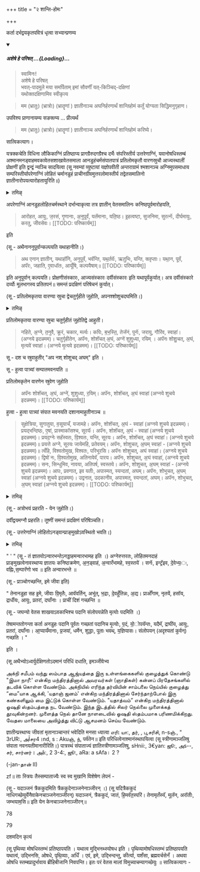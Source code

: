 +++
title = "२ शान्ति-होमः"

+++

कर्ता दर्भद्वयकृतपवित्रं धृत्वा सभ्यान्प्रणम्य 

<div class="js_include" includetitle="false" newlevelforh1="5" unfilled url="/vedAH_yajuH/taittirIyam/sUtram/ApastambaH/gRhyam/paddhatiH/shrIvaiShNavaH/mantrAdi/asheShe_pariShat_svIkRtya.md">
<details open><summary><h5>अशेषे हे परिषत् ...{Loading}...</h5></summary>

> स्वामिनः!  
अशेषे हे परिषत्  
भवत्-पादमूले मया समर्पिताम् इमां सौवर्णीं यत्-किञ्चिद्-दक्षिणां  
यथोक्तदक्षिणामिव स्वीकृत्य  

</details>
</div>  

> मम (भ्रातुः) (भ्रात्रोः) (भ्रातॄणां ) ज्ञातीनाञ्च अघनिर्हरणार्थं शान्तिहोमं कर्तुं योग्यता सिद्धिमनुगृहाण।

उपविश्य प्राणानायम्य सङक्ल्प्य ... प्रीत्यर्थं 

> मम (भ्रातुः) (भ्रात्रोः) (भ्रातॄणां ) ज्ञातीनाञ्च अघनिर्हरणार्थं शान्तिहोमं करिष्ये। 

सात्विकत्यागः।

यत्रक्कचेति विधिना लौकिकाग्निं प्रतिष्ठाप्य प्रागग्रैरुदगग्रैश्च दर्भैः संपरिस्तीर्य उत्तरेणाग्निं, यवानोषधिस्तम्बं अश्मानमनड्वाहमवकावेतसशाखावेतसमाला आनडुहंचर्मसंपातपात्रं प्रतिलोमकृतौ वारणस्रुचौ आज्यस्थालीं प्रोक्षणीं इति द्वन्द्वं न्यञ्चि सादयित्वा (सू नवम्यां व्युष्टायां यज्ञोपवीती अन्तराग्रामं श्मशानञ्च अग्निमुपसमाधाय सम्परिस्तीर्यापरेणाग्निं लोहितं चर्मानडुहं प्राचीनग्रीवमुत्तरलोमास्तीर्य तद्वेतसमालिनो ज्ञातीनारोपयत्यारोहतायुरिति॥)

<details><summary>तमिऴ्</summary>

புநஸ்நானம் இவைகளைச் செய்து, துணியை உலர்த்திக் கட்டிக் கொண்டு ஸ்ரீ சூர்ண ஸஹிதமான ஊர்த்வ புண்ட்ரங்களைத் தரித்துக் கொண்டு, மாத்யான்னிகம் செய்து சாந்தி ஹோமத்திற்கு வரவேண்டும்.

## 2சாந்திஹோமம்

ஆசமனம், இரண்டு தர்ப்பங்களால் செய்யப்பட்ட பவித்ரத்தைத் தரித்துக் கொண்டு, ஜ்ஞாதிகளுக்கும் தனக்கும் அகநிர்ஹரணார்த்தம், சாந்தி ஹோமம், கர்த்தும் என்பதாக அனுஜ்ஞை. ஸங்கல்ப்பம். அக்நி ப்ரதிஷ்னட, கிழக்கு நுனிகளாகவும், வடக்கு நுனிகளாகவும் பரிஸ்தரணங்கள். அக்நிக்கு வடக்கில் பாத்ர ஸாதனம். யவம் ஓஷதிஸ்தம்பம் (அந்த ஸ்தானத்திலான நெல்) பாறாங்கல், வண்டி மாடு, பாசி, நீர் நொச்சிக் கிளை, மாவலிங்க மாலை, காளை மாட்டுத் தோல், ஹோம ஸம்பாதத்திற்கான தொன்னை, மாவலிங்க இலைகள், ஆஜ்ய ஸ்தாலீ, ப்ரோக்ஷணி இவைகளை இரண்டு-இரண்டாக ஸாதனம் செய்ய -

</details>

अपरेणाग्निं आनडुहलोहितचर्मस्थाने दर्भान्वाकृत्वा तत्र ज्ञातीन् वेतसमालिनः कनिष्ठपूर्वमारोहयति, 

> आरोहत, आयुः, ज॒रसं, गृ॒णानाः, अ॒नुपूर्वं, यतॅमानाः, यति॒ष्ठ। इ॒हत्वष्टा, सुजनिमा, सुरत्नॅः, दीर्घमायुः, करतु, जीवसेवः। 
[[TODO: परिष्कार्यम्]]

इति

(सू - अथैनाननुपूर्वान्कल्पयति यथाहानीति।) 

> अथ एनान् ज्ञातीन्, यथाहॉनि, अनुपूर्वं, भवॅन्ति, यथ॒र्तवॅः, ऋतुभिः, यन्ति, क्लृप्ताः। यथा॒न, पूर्वं, अपॅरः, जहाति, ए॒वाधॉतः, आयूँषि, कल्पयैषाम्॥
[[TODO: परिष्कार्यम्]]

इति अनुपूर्वान् कल्पयति। प्रोक्षणीसंस्कारः, आज्यसंस्कारः दर्वीसंस्कारः इति यथापूर्वंकुर्यात्। अत्र दर्वीसंस्कारे दर्व्योः मूलभागस्य प्रतितपनं॥ समन्तं प्रदक्षिणं परिषेचनं कुर्यात्।

(सू - प्रतिलोमकृतया वारण्या स्रुचा द्वेचतुर्गृहीते जुहोति, अपनश्शोशुचदघमिति।)

<details><summary>तमिऴ्</summary>

வேண்டும். கவிழ்த்து இருக்க வேண்டும். பரிஸ்தரணாந்தம் ஆனதும் அக்நிக்கு மேலண்டையில் காளை மாட்டுத் தோல் அல்லது அந்த ஸ்தானத்தில் தர்ப்பங்களோ அதைப் போட்டு, கழுத்தில் "ஆத்து நொச்சி" மாலையை (தற்சமயம் சிலர் மாவலிங்கக் கொத்தையே மாலைக்கும் உபயோகிக்கின்றனர்) கழுத்தில் கட்டிக் கொண்டு, இருக்கிற கர்த்தா, ஞாதி இவர்களை "ஆரோஹத" என்கிற மந்திரத்தினால் உட்கார்த்தி வைக்க வேண்டும். "யதாஹாநி" உட்காரச் செய்ய என்கிற மந்திரத்தினால் வரிசைப்படுத்தி வேண்டும் (கநிஷ்டபூர்வம்). ப்ரோக்ஷணி ஸம்ஸ்காரம், ஆஜ்ய ஸம்ஸ்காரம், தர்வீ ஸம்ஸ்காரம், ஸமந்தமாக பிரதக்ஷிண பரிஷேசனம். இந்த சாந்தி ஹோமத்தில் மட்டும் இலையின் காம்பு வழியாக எடுக்க வேண்டும். காம்பு வழியாக ஹோமம் செய்ய வேண்டும். பெரிய இலையின் நுனிப் பாகத்தை மடக்கி, காம்புப் பாகத்தினால் ஹோமம் செய்யும்படிக்குத் தயார் செய்து கொண்டு,

</details>

प्रतिलोमकृतया वारण्या स्रुचा चतुर्गृहीतं जुहोतिद्वे आहुती। 

> नहिते, अ॒ग्ने, त॒नुवै, क्रूरं, चकार, मर्त्यः। कपिः, ब॒भ॒स्ति॒, तेजॅनं, पुनॅः, जरायु, गौरिंव, स्वाहा॑। (अग्नये इदन्नमम)। चतुर्गृहीतेन, अपॅनः, शोशॅचत् अ॒घं, अग्ने॑ शुशुध्या, रयिम् । अपॅनः शोशु॒चत्, अ॒घं, मृत्यवे॑ स्वाहा॑। (अग्नये मृ॒त्यवे इदन्नमम)।
[[TODO: परिष्कार्यम्]]

सू - दश च स्रुवाहुतीर् "अप नश् शोशुचद् अघम्" इति ।

सू - हुत्वा पात्र्यां सम्पातमवनयति ॥

प्रतिलोमकृतेन वारणेन स्रुवेण जुहोति 

> अपॅनः शोशॅचत्, अ॒घं, अग्ने॑, शुशुध्या, र॒यिम्। अपॅनः, शोशॅचत्, अ॒घं स्वाहा॑ (अग्नये शुचये इदन्नमम)।
[[TODO: परिष्कार्यम्]]

हुत्वा - हुत्वा पात्र्यां संपात मवनयति दशानामाहुतीनाञ्च ॥

> सुक्षेत्रिया, सुगातुया, व॒सूयाचँ, यजामहे। अपॅनः, शोशॅचत्, अ॒घं - स्वाहा॑ (अग्नये शुचये इदन्नमम)। प्रयद्भन्दिष्ठः, ए॒षां, प्रास्माकॉसश्च, सूरयॅः। अपॅनः, शोशॅचत्, अ॒घं - स्वाहा॑ (अग्नये शुचये इदन्नमम)। प्रयद॒ग्नेः सहॅस्वतः, वि॒श्वतः, यन्ति, सूरयः। अपॅनः, शोशॅचत्, अ॒घं स्वाहा॑। (अग्नये शुचये इदन्नमम)॥ प्रयत्ते अग्ने, सूरयः जायेमहि, प्रतेवयम्। अपॅनः, शोशुचत्, अ॒घम् स्वाहा॑ - (अग्नये शुचये इदन्नमम)॥ त्वँहि, विश्वतोमुख, विश्वतः, परिभूरसि। अपॅनः शोशुचत्, अघं स्वाहा॑। (अग्नये शुचये इदन्नमम)। द्विषो॑ नः, वि॒श्वतोमुख, अतिनावेवॅ, पारय। अपॅनः, शोशुचत्, अ॒घं स्वाहा॑, (अग्नये शुचये इदन्नमम)। सनः, सिन्धुमिव, नावया, अतिपर्ष, स्वस्तये। अपॅनः, शोशुचत्, अ॒घम् स्वाहा॑ - (अग्नये शुचये इदन्नमम)। आपः, प्रवणात्, इव यतीः, अपास्मत्, स्यन्दतां, अघम्। अपॅनः, शोभुचत्, अ॒घम् स्वाहा॑ (अग्नये शुचये इदन्नमम)। उद्वनात्, उदकानीव, अपास्मत्, स्यन्दतां, अघम्। अपॅनः, शोभुचत्, अ॒घम् स्वाहा॑ (अग्नये शुचये इदन्नमम)।
[[TODO: परिष्कार्यम्]]

<details><summary>तमिऴ्</summary>

சிறிய இலையையும் மேலே சொன்னதுபோல் காம்புப் பாகத்தினால் நான்கு தடவை நெய்யை பெரிய இலையில் எடுத்து, “நஹிதே அக்நே” என்கிற மந்திரத்தினால் ஹோமம் செய்து, மறுபடியும் இவ்விதமே நான்கு தடவை நெய்யை எடுத்துக் கொண்டு அபந: + ம்ருத்யவே ஸ்வாஹா என்கிற மந்திரத்தினால் ஹோமம் செய்து அந்தத் தர்வியை கீழே வைத்து விட்டு, சிறிய தர்வியினால் நெய்யை எடுத்து, “அபந:' என்று ஆரம்பிக்கும் பத்து மந்திரங்களால் ஹோமம் செய்ய வேண்டும். அந்தந்த ஹோமம் முடிந்ததும் இந்த 10 ஆஹுதிகளின் ஸம்பாதத்தை ஒரு தொன்னையில் சேமிக்க வேண்டும். தர்விகளை அக்நியில் போட்டு விட வேண்டும். பத்து ஆஹுதிகள் முடிந்ததும் ப்ரதக்ஷிணமாக ஸமந்த பரிஷேசனம் செய்ய வேண்டும். அக்நியில் போடப்பட்ட இலைகளின் சாம்பலை

</details>


(सू - अत्रोभयं प्रहरति - येन जुहोति।)

दर्वीद्वयमग्नौ प्रहरति। तूष्णीं समन्तं प्रदक्षिणं परिषिञ्चति। 

(सू - उत्तरेणाग्निं लोहितोऽनड्वान्प्राङ्मुखोऽवस्थितो भवति।)

<details><summary>तमिऴ्</summary>

“மை” தயார் செய்வதற்காக எடுத்து வைக்க வேண்டும். அக்நிக்கு வடவண்டையில் வண்டி மாட்டை கிழக்கு முகமாக நிறுத்த வேண்டும். "அநட்வாஹம்” என்கிற மந்திரத்தினால் கநிஷ்ட க்ரமமாக காளையைத் தொட வேண்டும். "இமே ஜீவா:" என்கிற மந்திரத்தினால் அந்தக் காளையுடன் கிழக்காகச் செல்ல வேண்டும். "ம்ருத்யோ: பதம்" என்கிற மந்திரத்தினால் கடைசியாகச் செல்கிறவன் கர்த்தா - மாட்டின் குளம்படியையும் முன் செல்கிறவர்களின் அடியையும் நீர் நோக்கி கொத்தினாலும் செடிப்பாசியினாலும் துடைக்க வேண்டும். எல்லாருக்கும் தெற்காக வடக்கு முகமாக நின்று கொண்டு ஒரு பாறாங்கல்லை (சில்லை) எடுத்து “இமம் ஜீவேப்ய:" என்கிற மந்திரத்தினால் தெற்கே போட வேண்டும். -

</details>

"
'
"
(सू - तं ज्ञातयोऽन्वारभन्तेऽनड्डाहमन्वारभामह इति ।) अग्नेरुत्तरतः, लोहितमनदाहं प्राङ्मुखत्वेनावस्थाप्य ज्ञातयः कनिष्ठक्रमेण, अ॒न॒ड्वाह॑, अ॒न्वारँभामहे, स्व॒स्तये॑ । सनॅः, इन्ट्रॅइव, दे॒वेभ्यः॒ः, वह्निः,स॒म्पारॅणो भव ॥ इति अन्वारभन्ते ॥

(सू - प्राञ्चोगच्छन्ति, इमे जीवा इति)

" तेनानडुहा सह इ॒मे, जीवाः वि॒मृतैः, आवॅवर्तिन्, अभू॑त्, भ॒द्राः, दे॒वहूँतिन्नः, अ॒द्य। प्राओँगाम, नृतयें, हसॉय, द्रार्धीयः, आयुः, प्रतरां, दघाँनाः । प्राचीं दिशं गच्छन्ति ॥

(सू - जघन्यो वेतस शाखयाऽवकाभिश्च पदानि संलोपयन्नेति मृत्योः पदमिति ।)

तेषामन्ततोगन्ता कर्ता अनडुहः पदानि पूर्वतः गच्छतां पदानिच मृ॒त्योः, प॒दं, यो॒ोपयॅन्तः, यदैमॅ, द्राघींय, आयुः, प्रतरां, दघाँनाः। आ॒प्यायँमानाः, प्र॒जया॑, धर्मेन, शुद्धाः, पूताः भवथ्, य॒ज्ञियासः। संलोपयन् (अदृश्यतां कुर्वन्) गच्छति । "

इति ।

(सू अथैभ्योऽध्वर्युर्दक्षिणतोऽदमानं परिधिं दधाति, इमञ्जीवेभ्य

அக்நி சமீபம் வந்து ஸம்பாத ஆஜ்யத்தை இரு உள்ளங்கைகளில் குழைத்துக் கொண்டு "இமா நாரீ:' என்கிற மந்திரத்தினால் அவரவர்கள் (ஞாதிகள்) கன்னப் பிரதேசங்களில் தடவிக் கொள்ள வேண்டும். அக்நியில் எரிந்த தர்வியின் சாம்பலை நெய்யில் குழைத்து “மை”யாக ஆக்கி, 'யதாஞ் ஜனம்' என்கிற மந்திரத்தினால் சேர்ந்தாற்போல் இரு கண்களிலும் மை இட்டுக் கொள்ள வேண்டும். "யதாத்வம்” என்கிற மந்திரத்தினால் ஓஷதி ஸ்தம்பத்தை நட வேண்டும். இந்த இடத்தில் சிலர் நெல்லை முளைக்கத் தூவுகின்றனர். முளைத்த நெல் தானே நாளடைவில் ஓஷதி ஸ்தம்பமாக பரிணமிக்கிறது. வேதஸ மாலையை அவிழ்த்து விட்டு ஆசமனம் செய்ய வேண்டும்.




ज्ञातीन्प्रस्थाप्य जीवतां मृतानाञ्चान्तरं भवेदिति मनसा ध्यात्वा எரி: யா:, தர், , பு,சரிசி, n-sஞ்., " 3rUR:, அĪசர4।nd, s : Akuஞ், ந், पर्व॑तेन॥ इति परिधित्वेनाश्मानंस्थापयित्वा (सू स्त्रीणामञ्जलिषु संपाता नवनयतीमानारीरिति।) पात्रस्थं संपाताज्यं ज्ञातिस्त्रीणामञ्जलिषु, sHnii:, 3€yan: ஜூ:, அs--, சர், சார்னர்। அā:, 2 3-4:, ஜூ:, aRa: a sAfa। 2 ?

(-jan-தான் II)

zf॥ ताः स्त्रियः तैस्सम्पाताज्यैः स्व स्व मुखानि विशेषेण लेपनं -

(सू - यदाञ्जनं त्रैककुदमिति त्रैककुदेनाञ्जनेनाञ्जीरन् ।) (सू यदित्रैककुदं नाधिगच्छेयुर्येनैवाकेनचाञ्जनेनाञ्जीरन्) यदाञ्जनं, त्रैककुदं, जातं, हि॒मवॅत॒स्परि॑। तेनामृतँस्यॅ, मूलॅन, अरॉतीः, जम्भयाम॒सि॥ इति येन केनचाञ्जनेनाञ्जीरन्॥


78


79

दशमदिन कृत्यं

(सू पृथिव्या मोषधिस्तम्भं प्रतिष्ठापयति । यथात्व मुद्भिनथ्स्योषध इति । पृथिव्यामोषधिस्तम्भं प्रतिष्ठापयति यथात्वं, उद्भिनसि, ओषधे, पृथि॒व्याः, अधिँ । एवं, इमे, उद्भिन्दन्तु, कीर्त्या, यशँसा, ब्रह्मवर्चसेनँ । अथवा ओषधि स्तम्बप्रादुर्भावाय ब्रीहिबीजानि निवपन्ति। इतः परं वेतस मालां विमुच्याचम्यागच्छेयुः ॥ सात्विकत्यागः -
